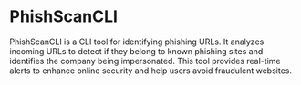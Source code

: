 # PhishScanCLI
PhishScanCLI is a CLI tool for identifying phishing URLs. It analyzes incoming URLs to detect if they belong to known phishing sites and identifies the company being impersonated. This tool provides real-time alerts to enhance online security and help users avoid fraudulent websites.
